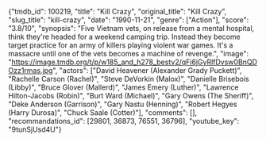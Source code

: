 {"tmdb_id": 100219, "title": "Kill Crazy", "original_title": "Kill Crazy", "slug_title": "kill-crazy", "date": "1990-11-21", "genre": ["Action"], "score": "3.8/10", "synopsis": "Five Vietnam vets, on release from a mental hospital, think they're headed for a weekend camping trip. Instead they become target practice for an army of killers playing violent war games. It's a massacre until one of the vets becomes a machine of revenge.", "image": "https://image.tmdb.org/t/p/w185_and_h278_bestv2/qFi6jGyRlfDvsw0BnQDOzz1rmas.jpg", "actors": ["David Heavener (Alexander Grady Puckett)", "Rachelle Carson (Rachel)", "Steve DeVorkin (Malox)", "Danielle Brisebois (Libby)", "Bruce Glover (Mallerd)", "James Emery (Luther)", "Lawrence Hilton-Jacobs (Robin)", "Burt Ward (Michael)", "Gary Owens (The Sheriff)", "Deke Anderson (Garrison)", "Gary Nastu (Henning)", "Robert Hegyes (Harry Durosa)", "Chuck Saale (Cotter)"], "comments": [], "recommandations_id": [29801, 36873, 76551, 36796], "youtube_key": "9tunSjUsd4U"}